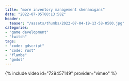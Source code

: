```yaml
---
title: "more inventory management shenanigans"
date: "2022-07-05T00:13:58Z"
header:
  teaser: "/assets/thumbs/2022-07-04-19-13-58-0500.jpg"
categories:
- "game development"
- "twitch"
tags:
- "code: gdscript"
- "code: rust"
- "flambe"
- "godot"
---
```

{% include video id="729457149" provider="vimeo" %}
